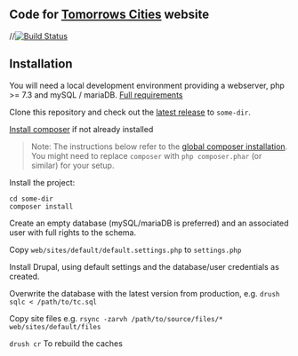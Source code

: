 ## Code for [Tomorrows Cities](https://tomorrowscities.org) website

//[![Build Status](https://travis-ci.org/cbrody/tomorrowscities.svg)](https://travis-ci.org/cbrody/tomorrowscities)

## Installation

You will need a local development environment providing a webserver, php >= 7.3 and mySQL / mariaDB. [Full requirements](https://www.drupal.org/docs/system-requirements)

Clone this repository and check out the [latest release](https://github.com/cbrody/tomorrowscities/releases/latest) to `some-dir`.

[Install composer](https://getcomposer.org/doc/00-intro.md#installation-linux-unix-osx) if not already installed

> Note: The instructions below refer to the [global composer installation](https://getcomposer.org/doc/00-intro.md#globally).
You might need to replace `composer` with `php composer.phar` (or similar)
for your setup.

Install the project:

```
cd some-dir
composer install
```

Create an empty database (mySQL/mariaDB is preferred) and an associated user with full rights to the schema.

Copy `web/sites/default/default.settings.php` to `settings.php`

Install Drupal, using default settings and the database/user credentials as created.

Overwrite the database with the latest version from production, e.g. `drush sqlc < /path/to/tc.sql`

Copy site files e.g. `rsync -zarvh /path/to/source/files/* web/sites/default/files`

`drush cr` To rebuild the caches
